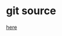 # git source

[here](https://github.com/aws-samples/aws-gateway-load-balancer-code-samples/tree/main/aws-cloudformation/distributed_architecture)




